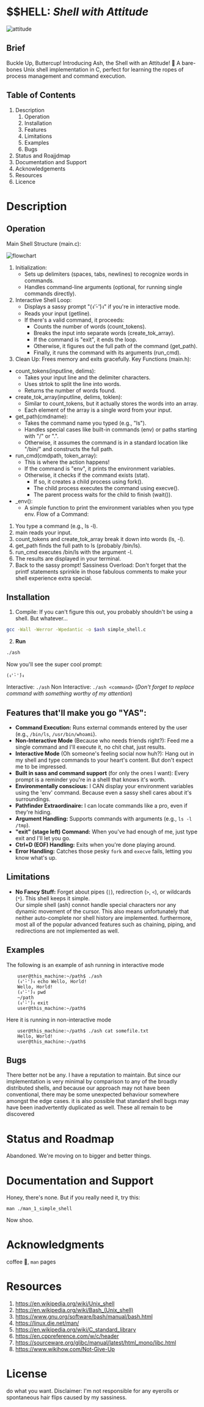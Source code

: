 # $$HELL: *Shell with Attitude*
![attitude](./assets/attitude.gif)

## Brief

Buckle Up, Buttercup! Introducing Ash, the Shell with an Attitude! 💅 A bare-bones Unix shell implementation in C, perfect for learning the ropes of process management and command execution.

## Table of Contents
1. Description
	1. Operation
	2. Installation
	3. Features
	4. Limitations
	5. Examples
	6. Bugs
2. Status and Roajjdmap
3. Documentation and Support
4. Acknowledgements
5. Resources
6. Licence

# Description
## Operation
Main Shell Structure (main.c):

![flowchart](./assets/atlas-shell-main-v2.png)

1. Initialization:
	- Sets up delimiters (spaces, tabs, newlines) to recognize words in commands.
	- Handles command-line arguments (optional, for running single commands directly).
2. Interactive Shell Loop:
	- Displays a sassy prompt "(ง'̀-'́)ง" if you're in interactive mode.
	- Reads your input (getline).
	- If there's a valid command, it proceeds:
		- Counts the number of words (count_tokens).
		- Breaks the input into separate words (create_tok_array).
		- If the command is "exit", it ends the loop.
		- Otherwise, it figures out the full path of the command (get_path).
		- Finally, it runs the command with its arguments (run_cmd).
3. Clean Up: Frees memory and exits gracefully.
Key Functions (main.h):
- count_tokens(inputline, delims):
	- Takes your input line and the delimiter characters.
	- Uses strtok to split the line into words.
	- Returns the number of words found.
- create_tok_array(inputline, delims, toklen):
	- Similar to count_tokens, but it actually stores the words into an array.
	- Each element of the array is a single word from your input.
- get_path(cmdname):
	- Takes the command name you typed (e.g., "ls").
	- Handles special cases like built-in commands (env) or paths starting with "/" or ".".
	- Otherwise, it assumes the command is in a standard location like "/bin/" and constructs the full path.
- run_cmd(cmdpath, token_array):
	- This is where the action happens!
	- If the command is "env", it prints the environment variables.
	- Otherwise, it checks if the command exists (stat).
		- If so, it creates a child process using fork().
		- The child process executes the command using execve().
		- The parent process waits for the child to finish (wait()).
- _env():
	- A simple function to print the environment variables when you type env.
Flow of a Command:
1. You type a command (e.g., ls -l).
2. main reads your input.
3. count_tokens and create_tok_array break it down into words (ls, -l).
4. get_path finds the full path to ls (probably /bin/ls).
5. run_cmd executes /bin/ls with the argument -l.
6. The results are displayed in your terminal.
7. Back to the sassy prompt!
Sassiness Overload:
Don't forget that the printf statements sprinkle in those fabulous comments to make your shell experience extra special.

## Installation

1. Compile: If you can't figure this out, you probably shouldn't be using a shell. But whatever...

```bash
gcc -Wall -Werror -Wpedantic -o $ash simple_shell.c
```

2. **Run**
```bash
./ash
```

Now you'll see the super cool prompt:

```
(ง'̀-'́)ง 
```
Interactive: `./ash`
Non Interactive: `./ash <command>` (*Don't forget to replace command with something worthy of my attention*)

## Features that'll make you go "YAS":

* **Command Execution:** Runs external commands entered by the user (e.g., `/bin/ls`, `/usr/bin/whoami`).
* **Non-Interactive Mode** (Because who needs friends right?): Feed me a single command and I'll execute it, no chit chat, just results. 
* **Interactive Mode** (Oh someone's feeling social now huh?): Hang out in my shell and type commands to your heart's content. But don't expect me to be impressed.
* **Built in sass and command support** (for only the ones I want): Every prompt is a reminder you're in a shelll that knows it's worth.
* **Environmentally conscious:** I CAN display your environment variables using the 'env' command. Because even a sassy shell cares about it's surroundings. 
* **Pathfinder Extraordinaire:** I can locate commands like a pro, even if they're hiding.  
* **Argument Handling:** Supports commands with arguments (e.g., `ls -l /tmp`).
* **"exit" (stage left) Command:** When you've had enough of me, just type exit and I'll let you go.
* **Ctrl+D (EOF) Handling:** Exits when you're done playing around.
* **Error Handling:** Catches those pesky `fork` and `execve` fails, letting you know what's up.

## Limitations
* **No Fancy Stuff:** Forget about pipes (`|`), redirection (`>`, `<`), or wildcards (`*`). This shell keeps it simple.\
Our simple shell (ash) connot handle special characters nor any dynamic movement of the cursor. This also means unfortunately that neither auto-complete nor shell history are implemented. furthermore, most all of the popular advanced features such as chaining, piping, and redirections are not implemented as well.

## Examples

The following is an example of ash running in interactive mode

```
	user@this_machine:~/path$ ./ash
	(ง'̀-'́)ง echo Wello, Horld!
	Wello, Horld!
	(ง'̀-'́)ง pwd
	~/path
	(ง'̀-'́)ง exit
	user@this_machine:~/path$ 
```

Here it is running in non-interactive mode

```
	user@this_machine:~/path$ ./ash cat somefile.txt
	Hello, World!
	user@this_machine:~/path$ 
```

## Bugs
There better not be any. I have a reputation to maintain. But since our implementation is very minimal by comparison to any of the broadly distributed shells, and because our approach may not have been conventional, there may be some unexpected behaviour somewhere amongst the edge cases. it is also possible that standard shell bugs may have been inadvertently duplicated as well. These all remain to be discovered

# Status and Roadmap
Abandoned. We're moving on to bigger and better things.

# Documentation and Support
Honey, there's none. But if you really need it, try this:
``` 
man ./man_1_simple_shell
```
Now shoo.
# Acknowledgments
coffee :pray:, `man` pages

# Resources

1. <https://en.wikipedia.org/wiki/Unix_shell>
2. <https://en.wikipedia.org/wiki/Bash_(Unix_shell)>
3. <https://www.gnu.org/software/bash/manual/bash.html>
4. <https://linux.die.net/man/>
5. <https://en.wikipedia.org/wiki/C_standard_library>
6. <https://en.cppreference.com/w/c/header>
7. <https://sourceware.org/glibc/manual/latest/html_mono/libc.html>
8. <https://www.wikihow.com/Not-Give-Up>

# License
do what you want. Disclaimer: I'm not responsible for any eyerolls or spontaneous hair flips caused by my sassiness.

<!--------
these are .md comments, they're invisible. it is some of what i've written for the the man page. you could use this as refererce if needed.

ash - a minimal re-implementation of shell

DESCRIPTION
This is a simple emulation of the classic UNIX shell. It can run in both interactive and non-interactive modes depending on whether or not arguments were passed during initiation. Our shell is primarily designed to handle simple singular commands. Along with these, options and arguments may be given as well.

OPERATION
If no arguments were passed at initiation, then Ash sets its mode into interactive. In this state it displays a prompt in stdout for the user and then it awaits for input coming from stdin. Once input has been received, it is interpreted and executed (if a matching command is found) along with its options and arguments, and once all subprocess created in response conclude, it will repeat the entire described series of steps again until an `exit` command is detected -- upon which our shell program terminates safely.
If a no matching command is found within the /bin/ directory then an error message is output.

BUGS
Since our implementation is very minimal by comparison to any of the broadly distributed shells, and because our approach may not have been conventional, there may be some unexpected behaviour somewhere amongst the edge cases. it is also possible that standard shell bugs may have been inadvertently duplicated as well. These all remain to be discovered
-------->
